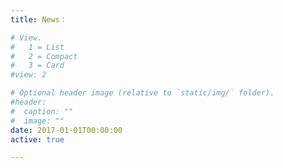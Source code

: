 ```yaml
---
title: News：

# View.
#   1 = List
#   2 = Compact
#   3 = Card
#view: 2

# Optional header image (relative to `static/img/` folder).
#header:
#  caption: ""
#  image: ""
date: 2017-01-01T00:00:00
active: true

---
```

